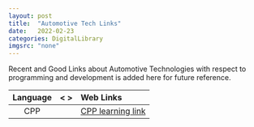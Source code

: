 ```yaml
---
layout: post
title:  "Automotive Tech Links"
date:   2022-02-23
categories: DigitalLibrary
imgsrc: "none"
---
```

Recent and Good Links about Automotive Technologies with respect to programming
and development is added here for future reference.

| Language  |  < > |   Web Links  |
| :---: | :---: | :--- |
| CPP       | | [CPP learning link](http://www.learncpp.com/) |

